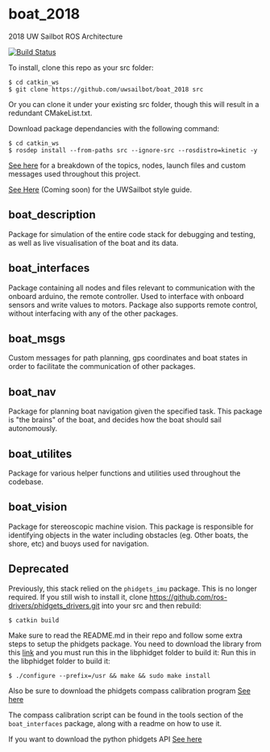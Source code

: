 # boat_2018
2018 UW Sailbot ROS Architecture

[![Build Status](https://travis-ci.org/uwsailbot/boat_2018.svg?branch=master)](https://travis-ci.org/uwsailbot/boat_2018)


To install, clone this repo as your src folder:

	$ cd catkin_ws
	$ git clone https://github.com/uwsailbot/boat_2018 src

Or you can clone it under your existing src folder, though this will result in a redundant CMakeList.txt.

Download package dependancies with the following command:

	$ cd catkin_ws
	$ rosdep install --from-paths src --ignore-src --rosdistro=kinetic -y

[See here](https://docs.google.com/spreadsheets/d/e/2PACX-1vRJPwn2XdzYAXsQpauvrPZ5q93W5B0C67GXXE5j3xL2SomwScCGoXGPIHMnfCvfF4DZ18LwXwg1yf4g/pubhtml) for a breakdown of the topics, nodes, launch files and custom messages used throughout this project.

[See Here]() (Coming soon) for the UWSailbot style guide.

## boat_description
Package for simulation of the entire code stack for debugging and testing, as well as live visualisation of the boat and its data.

## boat_interfaces
Package containing all nodes and files relevant to communication with the onboard arduino, the remote controller. Used to interface with onboard sensors and write values to motors. Package also supports remote control, without interfacing with any of the other packages.

## boat_msgs
Custom messages for path planning, gps coordinates and boat states in order to facilitate the communication of other packages.

## boat_nav 
Package for planning boat navigation given the specified task. This package is "the brains" of the boat, and decides how the boat should sail autonomously.

## boat_utilites
Package for various helper functions and utilities used throughout the codebase.

## boat_vision
Package for stereoscopic machine vision. This package is responsible for identifying objects in the water including obstacles (eg. Other boats, the shore, etc) and buoys used for navigation.

## Deprecated

Previously, this stack relied on the `phidgets_imu` package. This is no longer required. If you still wish to install it, clone https://github.com/ros-drivers/phidgets_drivers.git into your src and then rebuild:

	$ catkin build

Make sure to read the README.md in their repo and follow some extra steps to setup the phidgets package.
You need to download the library from this [link](https://www.phidgets.com/downloads/phidget22/libraries/linux/libphidget22.tar.gz) and you must run this in the libphidget folder to build it:
Run this in the libphidget folder to build it:
	
	$ ./configure --prefix=/usr && make && sudo make install

Also be sure to download the phidgets compass calibration program [See here](https://www.phidgets.com/?tier=3&catid=10&pcid=8&prodid=32)


The compass calibration script can be found in the tools section of the `boat_interfaces` package, along with a readme on how to use it.

If you want to download the python phidgets API [See here](https://www.phidgets.com/docs/Language_-_Python#Install_Phidget_Python_module_for_Linux)